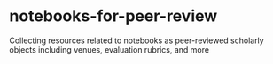 # notebooks-for-peer-review
Collecting resources related to notebooks as peer-reviewed scholarly objects including venues, evaluation rubrics, and more
